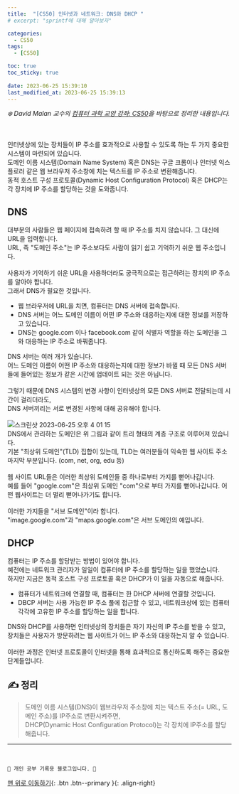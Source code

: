 ```yaml
---
title:  "[CS50] 인터넷과 네트워크: DNS와 DHCP "
# excerpt: "sprintf에 대해 알아보자"

categories:
  - CS50
tags:
  - [CS50]

toc: true
toc_sticky: true
 
date: 2023-06-25 15:39:10
last_modified_at: 2023-06-25 15:39:13
---
```



_❄️ David Malan 교수의 [컴퓨터 과학 교양 강좌: CS50](https://www.edwith.org/cs50/lecture/22869?isDesc=false)을 바탕으로 정리한 내용입니다._

<br>

인터넷상에 있는 장치들이 IP 주소를 효과적으로 사용할 수 있도록 하는 두 가지 중요한 시스템이 마련되어 있습니다.<br>
도메인 이름 시스템(Domain Name System) 혹은 DNS는 구글 크롬이나 인터넷 익스플로러 같은 웹 브라우저 주소창에 치는 텍스트를 IP 주소로 변환해줍니다.<br>
동적 호스트 구성 프로토콜(Dynamic Host Configuration Protocol) 혹은 DHCP는 각 장치에 IP 주소를 할당하는 것을 도와줍니다.

## DNS
대부분의 사람들은 웹 페이지에 접속하려 할 때 IP 주소를 치지 않습니다. 그 대신에 URL을 입력합니다.<br>
URL, 즉 "도메인 주소"는 IP 주소보다도 사람이 읽기 쉽고 기억하기 쉬운 웹 주소입니다.<br><br>
사용자가 기억하기 쉬운 URL을 사용하더라도 궁극적으로는 접근하려는 장치의 IP 주소를 알아야 합니다.<br>
그래서 DNS가 필요한 것입니다.

- 웹 브라우저에 URL을 치면, 컴퓨터는 DNS 서버에 접속합니다.
- DNS 서버는 어느 도메인 이름이 어떤 IP 주소와 대응하는지에 대한 정보를 저장하고 있습니다.
- DNS는 google.com 이나 facebook.com 같이 식별자 역할을 하는 도메인을 그와 대응하는 IP 주소로 바꿔줍니다.

DNS 서버는 여러 개가 있습니다.<br>
어느 도메인 이름이 어떤 IP 주소와 대응하는지에 대한 정보가 바뀔 때 모든 DNS 서버들에 들어있는 정보가 같은 시간에 업데이트 되는 것은 아닙니다.<br><br>
그렇기 때문에 DNS 시스템의 변경 사항이 인터넷상의 모든 DNS 서버로 전달되는데 시간이 걸리더라도, <br>
DNS 서버끼리는 서로 변경된 사항에 대해 공유해야 합니다.<br><br>
![스크린샷 2023-06-25 오후 4 01 15](https://github.com/minju412/jenkins-test/assets/59405576/18256c02-0cb6-4ec0-b744-4d6d9376e52e)<br>
DNS에서 관리하는 도메인은 위 그림과 같이 트리 형태의 계층 구조로 이루어져 있습니다.<br>
기본 "최상위 도메인"(TLD) 집합이 있는데, TLD는 여러분들이 익숙한 웹 사이트 주소 마지막 부분입니다. (com, net, org, edu 등)<br><br>
웹 사이트 URL들은 이러한 최상위 도메인들 중 하나로부터 가지를 뻗어나갑니다.<br>
예를 들어 "google.com"은 최상위 도메인 "com"으로 부터 가지를 뻗어나갑니다. 어떤 웹사이트는 더 멀리 뻗어나가기도 합니다.<br><br>
이러한 가지들을 "서브 도메인"이라 합니다.<br>
"image.google.com"과 "maps.google.com"은 서브 도메인의 예입니다.

## DHCP
컴퓨터는 IP 주소를 할당받는 방법이 있어야 합니다.<br>
예전에는 네트워크 관리자가 일일이 컴퓨터에 IP 주소를 할당하는 일을 했었습니다.<br>
하지만 지금은 동적 호스트 구성 프로토콜 혹은 DHCP가 이 일을 자동으로 해줍니다.<br>

- 컴퓨터가 네트워크에 연결할 때, 컴퓨터는 한 DHCP 서버에 연결할 것입니다.
- DBCP 서버는 사용 가능한 IP 주소 풀에 접근할 수 있고, 네트워크상에 있는 컴퓨터 각각에 고유한 IP 주소를 할당하는 일을 합니다.

DNS와 DHCP를 사용하면 인터넷상의 장치들은 자기 자신의 IP 주소를 받을 수 있고, <br>
장치들은 사용자가 방문하려는 웹 사이트가 어느 IP 주소와 대응하는지 알 수 있습니다.<br><br>
이러한 과정은 인터넷 프로토콜이 인터넷을 통해 효과적으로 통신하도록 해주는 중요한 단계들입니다.


## ✍️ 정리
> 도메인 이름 시스템(DNS)이 웹브라우저 주소창에 치는 텍스트 주소(= URL, 도메인 주소)를 IP주소로 변환시켜주면,<br>
DHCP(Dynamic Host Configuration Protocol)는 각 장치에 IP주소를 할당해줍니다.











***
<br>


    💛 개인 공부 기록용 블로그입니다. 👻

[맨 위로 이동하기](#){: .btn .btn--primary }{: .align-right}